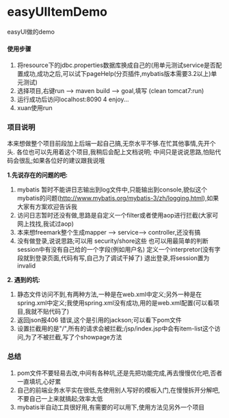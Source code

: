 # easyUIItemDemo
easyUI做的demo

#### 使用步骤



1. 将resource下的jdbc.properties数据库换成自己的(用单元测试service是否配置成功,成功之后,可以试下pageHelp(分页插件,mybatis版本需要3.2以上)单元测试)
2. 选择项目,右键run --> maven build --> goal,填写 (clean tomcat7:run)
3. 运行成功后访问localhost:8090
4 enjoy...
2. xuan使用run 


### 项目说明

本来想做整个项目前段加上后端一起自己搞,无奈水平不够.在忙其他事情,先开个头.
各位也可以先用着这个项目,我稍后会配上文档说明;
中间只是说说思路,怕贴代码会很乱;如果各位好的建议跟我说哦

**1.先说存在的问题的吧:**

1. mybatis 暂时不能讲日志输出到log文件中,只能输出到console,貌似这个mybatis的问题(http://www.mybatis.org/mybatis-3/zh/logging.html),如果大家有方案欢迎告诉我
2. 访问日志暂时还没有做,思路是自定义一个filter或者使用aop进行拦截(大家可网上找找,我试过aop)
3. 本来想freemark整个生成mapper --> service--> controller,还没有搞
4. 没有做登录,说说思路;可以用 security/shore这些
   也可以用最简单的判断session中有没有自己给的一个字段(例如用户名)
   定义一个interpretor(没有字段就到登录页面,代码有写,自己为了调试干掉了)
   退出登录,将session置为invalid


**2. 遇到的坑:**

1. 静态文件访问不到,有两种方法,一种是在web.xml中定义;另外一种是在spring.xml中定义;我使用spring.xml没有成功,用的是web.xml配置(可以看项目,我就不贴代码了)
2. 返回json报406 错误,这个是引用的jackson;可以看下pom文件
3. 设置拦截用的是"/",所有的请求会被拦截;/jsp/index.jsp中会有item-list这个访问,为了不被拦截,写了个showpage方法

### 总结
1. pom文件不要轻易去改,中间有各种坑,还是先把功能完成,再去慢慢优化吧,否者一直填坑,心好累
2. 自己的前端业务水平实在很低,先使用别人写好的模板入门,在慢慢拆开分解吧,不要自己一上来就搞起;效率太低
3. mybatis半自动工具很好用,有需要的可以用下,使用方法见另外一个项目
